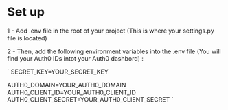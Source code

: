 # Set up

1 - Add .env file in the root of your project (This is where your settings.py file is located)

2 - Then, add the following environment variables into the .env file (You will find your Auth0 IDs intot your Auth0 dashbord) :


`
SECRET_KEY=YOUR_SECRET_KEY

AUTH0_DOMAIN=YOUR_AUTH0_DOMAIN
AUTH0_CLIENT_ID=YOUR_AUTH0_CLIENT_ID
AUTH0_CLIENT_SECRET=YOUR_AUTH0_CLIENT_SECRET
`
